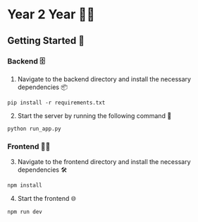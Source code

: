 # Year 2 Year 🧑‍🎓

## Getting Started 🚀

### Backend 🗄️

1. Navigate to the backend directory and install the necessary dependencies 📦

```
pip install -r requirements.txt
```

2. Start the server by running the following command 🐍

```
python run_app.py
```

### Frontend 👩‍💻

3. Navigate to the frontend directory and install the necessary dependencies 🛠️

```
npm install
```

4. Start the frontend 🌐

```
npm run dev
```
